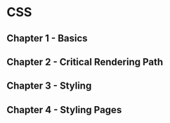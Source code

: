 # CSS

## Chapter 1 - Basics

## Chapter 2 - Critical Rendering Path

## Chapter 3 - Styling

## Chapter 4 - Styling Pages
